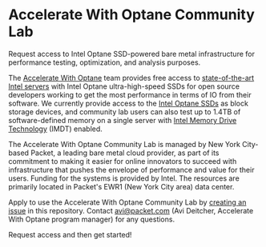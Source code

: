 # Accelerate With Optane Community Lab
Request access to Intel Optane SSD-powered bare metal infrastructure for performance testing, optimization, and analysis purposes.

The [Accelerate With Optane](https://www.acceleratewithoptane.com/) team provides free access to [state-of-the-art Intel servers](https://www.acceleratewithoptane.com/access) with Intel Optane ultra-high-speed SSDs for open source developers working to get the most performance in terms of IO from their software. We currently provide access to the [Intel Optane SSDs](https://www.acceleratewithoptane.com/about/) as block storage devices, and community lab users can also test up to 1.4TB of software-defined memory on a single server with [Intel Memory Drive Technology](https://www.intel.com/content/www/us/en/solid-state-drives/optane-ssd-dc-p4800x-mdt-brief.html) (IMDT) enabled.

The Accelerate With Optane Community Lab is managed by New York City-based Packet, a leading bare metal cloud provider, as part of its commitment to making it easier for online innovators to succeed with infrastructure that pushes the envelope of performance and value for their users. Funding for the systems is provided by Intel. The resources are primarily located in Packet's EWR1 (New York City area) data center.

Apply to use the Accelerate With Optane Community Lab by [creating an issue](https://github.com/AccelerateWithOptane/lab/issues/new) in this repository. Contact avi@packet.com (Avi Deitcher, Accelerate With Optane program manager) for any questions.

Request access and then get started! 
